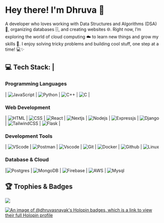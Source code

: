 # Hey there! I'm Dhruva 👋

A developer who loves working with Data Structures and Algorithms (DSA) 🧩, organizing databases 🗄️, and creating websites 🌐. Right now, I’m exploring the world of cloud computing ☁️ to learn new things and grow my skills 🚀. I enjoy solving tricky problems and building cool stuff, one step at a time! 💻✨


## 💻 Tech Stack: |

### Programming Languages
| ![JavaScript](https://skillicons.dev/icons?i=javascript&theme=dark) | ![Python](https://skillicons.dev/icons?i=python&theme=dark) | ![C++](https://skillicons.dev/icons?i=cpp&theme=dark) | ![C](https://skillicons.dev/icons?i=c&theme=dark) |

### Web Development
| ![HTML](https://skillicons.dev/icons?i=html&theme=dark) | ![CSS](https://skillicons.dev/icons?i=css&theme=dark) | ![React](https://skillicons.dev/icons?i=react&theme=dark) | ![Nextjs](https://skillicons.dev/icons?i=nextjs&theme=dark) | ![Nodejs](https://skillicons.dev/icons?i=nodejs&theme=dark) | ![Expressjs](https://skillicons.dev/icons?i=express&theme=dark) | ![Django](https://skillicons.dev/icons?i=django&theme=dark) | ![TailwindCSS](https://skillicons.dev/icons?i=tailwindcss&theme=dark) |  ![Flask](https://skillicons.dev/icons?i=flask&theme=dark) | 

### Development Tools
| ![VScode](https://skillicons.dev/icons?i=vscode&theme=dark) | ![Postman](https://skillicons.dev/icons?i=postman&theme=dark) | ![Vscode](https://skillicons.dev/icons?i=visualstudio&theme=dark) | ![Git](https://skillicons.dev/icons?i=git&theme=dark)  | ![Docker](https://skillicons.dev/icons?i=docker&theme=dark) | ![Github](https://skillicons.dev/icons?i=github&theme=dark) | ![Linux](https://skillicons.dev/icons?i=linux&theme=dark) 


### Database & Cloud
|![Postgres](https://skillicons.dev/icons?i=postgresql&theme=dark) | ![MongoDB](https://skillicons.dev/icons?i=mongodb&theme=dark) | ![Firebase](https://skillicons.dev/icons?i=firebase&theme=dark) | ![AWS](https://skillicons.dev/icons?i=aws&theme=dark) | ![Mysql](https://skillicons.dev/icons?i=mysql&theme=dark)

## 🏆 Trophies & Badges
![](https://github-profile-trophy.vercel.app/?username=dhruvasnayak&theme=radical&no-frame=false&no-bg=false&margin-w=4)

[![An image of @dhruvasnayak's Holopin badges, which is a link to view their full Holopin profile](https://holopin.me/@dhruvasnayak)](https://holopin.io/@dhruvasnayak#)

